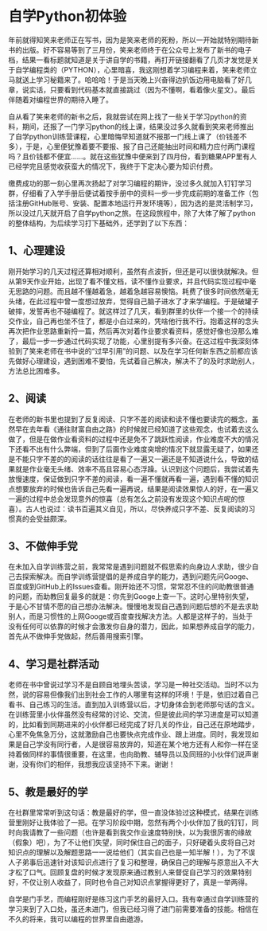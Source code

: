 # 自学Python初体验 #
年前就得知笑来老师正在写书，因为是笑来老师的死粉，所以一开始就特别期待新书的出版。好不容易等到了三月份，笑来老师终于在公众号上发布了新书的电子档，结果一看标题就知道是关于讲自学的书籍，再打开链接翻看了几页才发觉是关于自学编程类的（PYTHON），心里暗喜，我这刚想着学习编程来着，笑来老师立马就送上学习秘籍来了。哈哈哈！于是当天晚上兴奋得边扒饭边用电脑看了好几章，说实话，只要看到代码基本就直接跳过（因为不懂啊，看着像火星文）。最后伴随着对编程世界的期待入睡了。



自从看了笑来老师的新书之后，我就尝试在网上找了一些关于学习python的资料，期间，还报了一门学习python的线上课，结果没过多久就看到笑来老师推出了自学python训练营课程，心里暗悔早知道就不报那一门线上课了（价钱差不多），于是，心里便犹豫着要不要报、报了自己还能抽出时间和精力应付两门课程吗？且价钱都不便宜......。就在这些犹豫中便来到了四月份，看到糖果APP里有人已经学完且感觉收获蛮大的情况下，我终于下定决心要为知识付费。



缴费成功的那一刻心里再次扬起了对学习编程的期许，没过多久就加入钉钉学习群，仔细看了入学手册后便试着按手册中的资料一步一步完成前期的准备工作（包括注册GitHub账号、安装、配置本地运行开发环境等），因为选的是灵活制学习，所以没过几天就开启了自学python之旅。在这段旅程中，除了大体了解了python的整体结构，为后续学习打下基础外，还学到了以下东西：

## 1、心理建设 ##
刚开始学习的几天过程还算相对顺利，虽然有点波折，但还是可以很快就解决。但从第9天作业开始，出现了看不懂文档，读不懂作业要求，并且代码实现过程中毫无思路的问题。而且越不懂越着急，越着急越容易懊恼。耗费了很多时间依然毫无头绪，在此过程中曾一度想过放弃，觉得自己脑子进水了才来学编程。于是破罐子破摔，发誓再也不碰编程了。就这样过了几天，看到群里的伙伴一个接一个的持续交作业，自己再也坐不住了，都是小白过来的，凭啥他行我不行。抱着这样的念头再次把作业思路重新捋一篇，然后再次对着作业要求看资料，感觉好像也没那么难了，最后一步一步通过代码实现了功能，心里别提有多兴奋。在这过程中我深刻体验到了笑来老师在书中说的“过早引用”的问题、以及在学习任何新东西之前都应该先做好心理建设，遇到困难不要怕，先试着自己解决，解决不了的及时求助别人，方法总比困难多。
## 2、阅读 ##
在老师的新书里也提到了反复阅读、只字不差的阅读和读不懂也要读完的概念，虽然早在去年看《通往财富自由之路》的时候就已经知道了这些观念，也试着去这么做了，但是在做作业看资料的过程中还是免不了跳跃性阅读，作业难度不大的情况下还看不出有什么弊端，但到了后面作业难度突增的情况下就显露无疑了，如果还是不能只字不差的的阅读的话往往是看了一遍又一遍还是不知道说什么，导致的结果就是作业毫无头绪、效率不高且容易心态浮躁。认识到这个问题后，我尝试着先放慢速度，保证做到只字不差的阅读，看一遍不懂就再看一遍，遇到看不懂的知识点想要放弃的时候也告诉自己先看一遍再说，结果是阅读效果惊人的好，在一遍又一遍的过程中总会发现意外的惊喜（总有怎么之前没有发现这个知识点呢的惊喜）。古人也说过：读书百遍其义自见，所以，尽快养成只字不差、反复阅读的习惯真的会受益颇深。
## 3、不做伸手党 ##
在未加入自学训练营之前，我常常是遇到问题就不假思索的向身边人求助，很少自己去探索解决。而自学训练营提倡的是养成自学的能力，遇到问题先问Googe、百度或到GitHub上的Issues查看。刚开始还不习惯，常常忍不住的问助教很普通的问题，而助教回复最多的就是：你先到Googe上查一下。这时心里特别失望，于是心不甘情不愿的自己想办法解决。慢慢地发现自己遇到问题后想的不是去求助别人，而是习惯性的上网Googe或百度查找解决方法。人都是这样子的，当处于没有任何可以依靠的时候才会激发你自身的潜力，因此，如果想养成自学的能力，首先从不做伸手党做起，然后善用搜索引擎。
## 4、学习是社群活动 ##
老师在书中曾说过学习不是自顾自地埋头苦读，学习是一种社交活动。当时不以为然，说的容易但像我们出到社会工作的人哪里有这样的环境！于是，依旧过着自己看书、自己练习的生活。直到加入训练营以后，才切身体会到老师那句话的含义。在训练营里小伙伴虽然没有经常的讨论、交流，但是彼此间的学习进度是可以知道的，比如看到同期进来的小伙伴都已经完成了好几关的作业，自己还在原地踏步，心里不免焦急万分，这就激励自己也要快点完成作业、跟上进度。同时，我发现如果是自己学没有同行者，人是很容易放弃的，知道在某个地方还有人和你一样在坚持着做同样的事情很重要，在这里，也向助教、辅导员以及同班的小伙伴们说声谢谢，没有你们的相伴，我想我应该坚持不下来。谢谢！
## 5、教是最好的学 ##
在社群里常常听到这句话：教是最好的学，但一直没体验过这种模式，结果在训练营里刚好让我体验了一把。在学习阶段中期，忽然有两个小伙伴加了我的钉钉，同时向我请教了一些问题（也许是看到我交作业速度特别快，以为我很厉害的缘故（假象）吧），为了不让他们失望，同时保住自己的面子，只好硬着头皮将自己对知识点的理解以及解题思路一一说给他们（其实自己也是一知半解！），为了不误人子弟事后迅速针对该知识点进行了复习和整理，确保自己的理解与原意出入不大才松了口气。回顾复盘的时候才发现原来通过教别人来督促自己学习的效果特别好，不仅让别人收益了，同时也令自己对知识点掌握得更好了，真是一举两得。


自学是门手艺，而编程刚好是练习这门手艺的最好入口。我有幸通过自学训练营的学习来到了入口处，虽还未进门，但我已经习得了进门前需要准备的技能。相信在不久的将来，我可以编程的世界里自由遨游。


